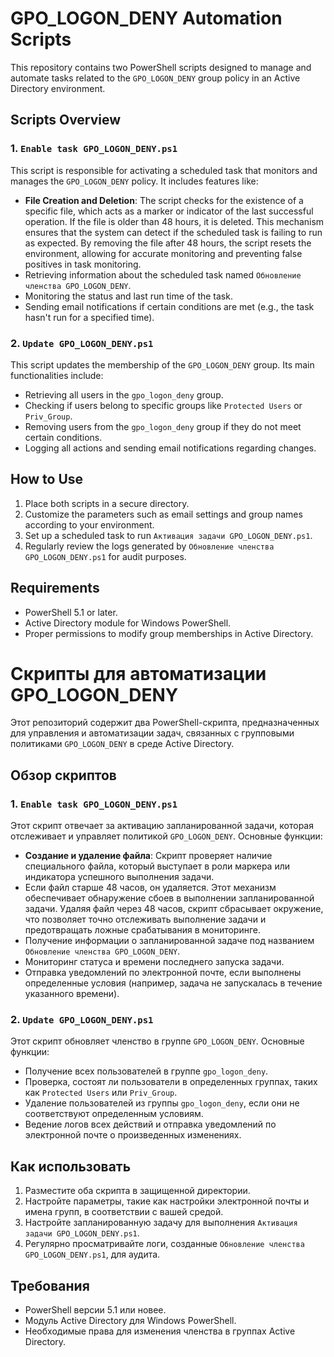 # GPO_LOGON_DENY Automation Scripts

This repository contains two PowerShell scripts designed to manage and automate tasks related to the `GPO_LOGON_DENY` group policy in an Active Directory environment.

## Scripts Overview

### 1. `Enable task GPO_LOGON_DENY.ps1`
This script is responsible for activating a scheduled task that monitors and manages the `GPO_LOGON_DENY` policy. It includes features like:

- **File Creation and Deletion**: The script checks for the existence of a specific file, which acts as a marker or indicator of the last successful operation. If the file is older than 48 hours, it is deleted. This mechanism ensures that the system can detect if the scheduled task is failing to run as expected. By removing the file after 48 hours, the script resets the environment, allowing for accurate monitoring and preventing false positives in task monitoring.
- Retrieving information about the scheduled task named `Обновление членства GPO_LOGON_DENY`.
- Monitoring the status and last run time of the task.
- Sending email notifications if certain conditions are met (e.g., the task hasn't run for a specified time).

### 2. `Update GPO_LOGON_DENY.ps1`
This script updates the membership of the `GPO_LOGON_DENY` group. Its main functionalities include:

- Retrieving all users in the `gpo_logon_deny` group.
- Checking if users belong to specific groups like `Protected Users` or `Priv_Group`.
- Removing users from the `gpo_logon_deny` group if they do not meet certain conditions.
- Logging all actions and sending email notifications regarding changes.

## How to Use

1. Place both scripts in a secure directory.
2. Customize the parameters such as email settings and group names according to your environment.
3. Set up a scheduled task to run `Активация задачи GPO_LOGON_DENY.ps1`.
4. Regularly review the logs generated by `Обновление членства GPO_LOGON_DENY.ps1` for audit purposes.

## Requirements

- PowerShell 5.1 or later.
- Active Directory module for Windows PowerShell.
- Proper permissions to modify group memberships in Active Directory.



# Скрипты для автоматизации GPO_LOGON_DENY

Этот репозиторий содержит два PowerShell-скрипта, предназначенных для управления и автоматизации задач, связанных с групповыми политиками `GPO_LOGON_DENY` в среде Active Directory.

## Обзор скриптов

### 1. `Enable task GPO_LOGON_DENY.ps1`
Этот скрипт отвечает за активацию запланированной задачи, которая отслеживает и управляет политикой `GPO_LOGON_DENY`. Основные функции:

- **Создание и удаление файла**: Скрипт проверяет наличие специального файла, который выступает в роли маркера или индикатора успешного выполнения задачи.
- Если файл старше 48 часов, он удаляется. Этот механизм обеспечивает обнаружение сбоев в выполнении запланированной задачи. Удаляя файл через 48 часов, скрипт сбрасывает окружение, что позволяет точно отслеживать выполнение задачи и предотвращать ложные срабатывания в мониторинге.
- Получение информации о запланированной задаче под названием `Обновление членства GPO_LOGON_DENY`.
- Мониторинг статуса и времени последнего запуска задачи.
- Отправка уведомлений по электронной почте, если выполнены определенные условия (например, задача не запускалась в течение указанного времени).

### 2. `Update GPO_LOGON_DENY.ps1`
Этот скрипт обновляет членство в группе `GPO_LOGON_DENY`. Основные функции:

- Получение всех пользователей в группе `gpo_logon_deny`.
- Проверка, состоят ли пользователи в определенных группах, таких как `Protected Users` или `Priv_Group`.
- Удаление пользователей из группы `gpo_logon_deny`, если они не соответствуют определенным условиям.
- Ведение логов всех действий и отправка уведомлений по электронной почте о произведенных изменениях.

## Как использовать

1. Разместите оба скрипта в защищенной директории.
2. Настройте параметры, такие как настройки электронной почты и имена групп, в соответствии с вашей средой.
3. Настройте запланированную задачу для выполнения `Активация задачи GPO_LOGON_DENY.ps1`.
4. Регулярно просматривайте логи, созданные `Обновление членства GPO_LOGON_DENY.ps1`, для аудита.

## Требования

- PowerShell версии 5.1 или новее.
- Модуль Active Directory для Windows PowerShell.
- Необходимые права для изменения членства в группах Active Directory.
